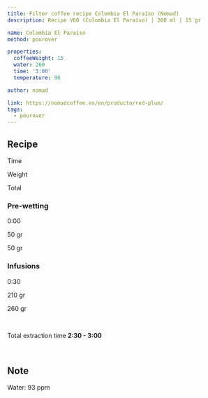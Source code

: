 ```yaml
---
title: Filter coffee recipe Colombia El Paraíso (Nomad)
description: Recipe V60 (Colombia El Paraíso) | 260 ml | 15 gr

name: Colombia El Paraíso
method: pourover

properties:
  coffeeWeight: 15
  water: 260
  time: '3:00'
  temperature: 96

author: nomad

link: https://nomadcoffee.es/en/producto/red-plum/
tags:
  - pourover
---
```


## Recipe


<div class="time-line">

Time

Weight

Total

</div>

### Pre-wetting

<div class="time-line">

0:00

50 gr

50 gr

</div>


### Infusions

<div class="time-line">

0:30

210 gr

260 gr

</div>

<br>

Total extraction time __2:30 - 3:00__

<br>
<div class="info-note">

## Note

Water: 93 ppm
</div>


